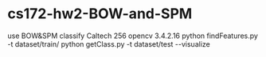 # cs172-hw2-BOW-and-SPM
use BOW&amp;SPM classify Caltech 256
opencv 3.4.2.16
python findFeatures.py -t dataset/train/
python getClass.py -t dataset/test --visualize

